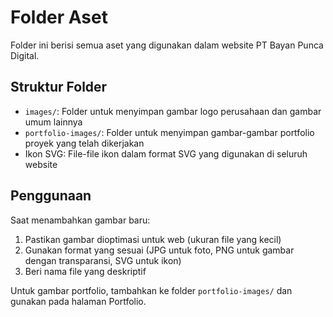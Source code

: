 # Folder Aset

Folder ini berisi semua aset yang digunakan dalam website PT Bayan Punca Digital.

## Struktur Folder

- `images/`: Folder untuk menyimpan gambar logo perusahaan dan gambar umum lainnya
- `portfolio-images/`: Folder untuk menyimpan gambar-gambar portfolio proyek yang telah dikerjakan
- Ikon SVG: File-file ikon dalam format SVG yang digunakan di seluruh website

## Penggunaan

Saat menambahkan gambar baru:
1. Pastikan gambar dioptimasi untuk web (ukuran file yang kecil)
2. Gunakan format yang sesuai (JPG untuk foto, PNG untuk gambar dengan transparansi, SVG untuk ikon)
3. Beri nama file yang deskriptif

Untuk gambar portfolio, tambahkan ke folder `portfolio-images/` dan gunakan pada halaman Portfolio.